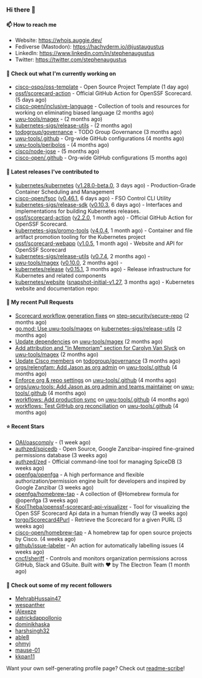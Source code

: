 ### Hi there 👋

#### 📫 How to reach me

- Website: https://whois.auggie.dev/
- Fediverse (Mastodon): https://hachyderm.io/@justaugustus
- LinkedIn: https://www.linkedin.com/in/stephenaugustus
- Twitter: https://twitter.com/stephenaugustus

#### 👷 Check out what I'm currently working on

- [cisco-ospo/oss-template](https://github.com/cisco-ospo/oss-template) - Open Source Project Template (1 day ago)
- [ossf/scorecard-action](https://github.com/ossf/scorecard-action) - Official GitHub Action for OpenSSF Scorecard. (5 days ago)
- [cisco-open/inclusive-language](https://github.com/cisco-open/inclusive-language) - Collection of tools and resources for working on eliminating biased language (2 months ago)
- [uwu-tools/magex](https://github.com/uwu-tools/magex) -  (2 months ago)
- [kubernetes-sigs/release-utils](https://github.com/kubernetes-sigs/release-utils) -  (2 months ago)
- [todogroup/governance](https://github.com/todogroup/governance) - TODO Group Governance (3 months ago)
- [uwu-tools/.github](https://github.com/uwu-tools/.github) - Org-wide GitHub configurations (4 months ago)
- [uwu-tools/peribolos](https://github.com/uwu-tools/peribolos) -  (4 months ago)
- [cisco/node-jose](https://github.com/cisco/node-jose) -  (5 months ago)
- [cisco-open/.github](https://github.com/cisco-open/.github) - Org-wide GitHub configurations (5 months ago)

#### 🔭 Latest releases I've contributed to

- [kubernetes/kubernetes](https://github.com/kubernetes/kubernetes) ([v1.28.0-beta.0](https://github.com/kubernetes/kubernetes/releases/tag/v1.28.0-beta.0), 3 days ago) - Production-Grade Container Scheduling and Management
- [cisco-open/fsoc](https://github.com/cisco-open/fsoc) ([v0.46.1](https://github.com/cisco-open/fsoc/releases/tag/v0.46.1), 6 days ago) - FSO Control CLI Utility
- [kubernetes-sigs/release-sdk](https://github.com/kubernetes-sigs/release-sdk) ([v0.10.3](https://github.com/kubernetes-sigs/release-sdk/releases/tag/v0.10.3), 6 days ago) - Interfaces and implementations for building Kubernetes releases.
- [ossf/scorecard-action](https://github.com/ossf/scorecard-action) ([v2.2.0](https://github.com/ossf/scorecard-action/releases/tag/v2.2.0), 1 month ago) - Official GitHub Action for OpenSSF Scorecard.
- [kubernetes-sigs/promo-tools](https://github.com/kubernetes-sigs/promo-tools) ([v4.0.4](https://github.com/kubernetes-sigs/promo-tools/releases/tag/v4.0.4), 1 month ago) - Container and file artifact promotion tooling for the Kubernetes project
- [ossf/scorecard-webapp](https://github.com/ossf/scorecard-webapp) ([v1.0.5](https://github.com/ossf/scorecard-webapp/releases/tag/v1.0.5), 1 month ago) - Website and API for OpenSSF Scorecard
- [kubernetes-sigs/release-utils](https://github.com/kubernetes-sigs/release-utils) ([v0.7.4](https://github.com/kubernetes-sigs/release-utils/releases/tag/v0.7.4), 2 months ago) - 
- [uwu-tools/magex](https://github.com/uwu-tools/magex) ([v0.10.0](https://github.com/uwu-tools/magex/releases/tag/v0.10.0), 2 months ago) - 
- [kubernetes/release](https://github.com/kubernetes/release) ([v0.15.1](https://github.com/kubernetes/release/releases/tag/v0.15.1), 3 months ago) - Release infrastructure for Kubernetes and related components
- [kubernetes/website](https://github.com/kubernetes/website) ([snapshot-initial-v1.27](https://github.com/kubernetes/website/releases/tag/snapshot-initial-v1.27), 3 months ago) - Kubernetes website and documentation repo: 

#### 🔨 My recent Pull Requests

- [Scorecard workflow generation fixes](https://github.com/step-security/secure-repo/pull/2110) on [step-security/secure-repo](https://github.com/step-security/secure-repo) (2 months ago)
- [go.mod: Use uwu-tools/magex](https://github.com/kubernetes-sigs/release-utils/pull/78) on [kubernetes-sigs/release-utils](https://github.com/kubernetes-sigs/release-utils) (2 months ago)
- [Update dependencies](https://github.com/uwu-tools/magex/pull/7) on [uwu-tools/magex](https://github.com/uwu-tools/magex) (2 months ago)
- [Add attribution and &#34;In Memoriam&#34; section for Carolyn Van Slyck](https://github.com/uwu-tools/magex/pull/1) on [uwu-tools/magex](https://github.com/uwu-tools/magex) (2 months ago)
- [Update Cisco members](https://github.com/todogroup/governance/pull/275) on [todogroup/governance](https://github.com/todogroup/governance) (3 months ago)
- [orgs/relengfam: Add Jason as org admin](https://github.com/uwu-tools/.github/pull/12) on [uwu-tools/.github](https://github.com/uwu-tools/.github) (4 months ago)
- [Enforce org &amp; repo settings](https://github.com/uwu-tools/.github/pull/11) on [uwu-tools/.github](https://github.com/uwu-tools/.github) (4 months ago)
- [orgs/uwu-tools: Add Jason as org admin and teams maintainer](https://github.com/uwu-tools/.github/pull/10) on [uwu-tools/.github](https://github.com/uwu-tools/.github) (4 months ago)
- [workflows: Add production sync](https://github.com/uwu-tools/.github/pull/9) on [uwu-tools/.github](https://github.com/uwu-tools/.github) (4 months ago)
- [workflows: Test GitHub org reconciliation](https://github.com/uwu-tools/.github/pull/7) on [uwu-tools/.github](https://github.com/uwu-tools/.github) (4 months ago)

#### ⭐ Recent Stars

- [OAI/oascomply](https://github.com/OAI/oascomply) -  (1 week ago)
- [authzed/spicedb](https://github.com/authzed/spicedb) - Open Source, Google Zanzibar-inspired fine-grained permissions database (3 weeks ago)
- [authzed/zed](https://github.com/authzed/zed) - Official command-line tool for managing SpiceDB (3 weeks ago)
- [openfga/openfga](https://github.com/openfga/openfga) - A high performance and flexible authorization/permission engine built for developers and inspired by Google Zanzibar (3 weeks ago)
- [openfga/homebrew-tap](https://github.com/openfga/homebrew-tap) - A collection of @Homebrew formula for @openfga (3 weeks ago)
- [KoolTheba/openssf-scorecard-api-visualizer](https://github.com/KoolTheba/openssf-scorecard-api-visualizer) - Tool for visualizing the Open SSF Scorecard Api data in a human friendly way (3 weeks ago)
- [torgo/Scorecard4Purl](https://github.com/torgo/Scorecard4Purl) - Retrieve the Scorecard for a given PURL (3 weeks ago)
- [cisco-open/homebrew-tap](https://github.com/cisco-open/homebrew-tap) - A homebrew tap for open source projects by Cisco. (4 weeks ago)
- [github/issue-labeler](https://github.com/github/issue-labeler) - An action for automatically labelling issues (4 weeks ago)
- [cncf/sheriff](https://github.com/cncf/sheriff) - Controls and monitors organization permissions across GitHub, Slack and GSuite. Built with ❤️ by The Electron Team (1 month ago)

#### 👯 Check out some of my recent followers

- [MehrabHussain47](https://github.com/MehrabHussain47)
- [wespanther](https://github.com/wespanther)
- [iAlexeze](https://github.com/iAlexeze)
- [patrickdappollonio](https://github.com/patrickdappollonio)
- [dominikhaska](https://github.com/dominikhaska)
- [harshsingh32](https://github.com/harshsingh32)
- [able8](https://github.com/able8)
- [ohmyj](https://github.com/ohmyj)
- [mause-01](https://github.com/mause-01)
- [kkpan11](https://github.com/kkpan11)

Want your own self-generating profile page? Check out [readme-scribe](https://github.com/muesli/readme-scribe)!
